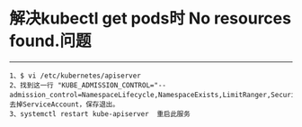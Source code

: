 ﻿# 解决kubectl get pods时 No resources found.问题

---

```
1、$ vi /etc/kubernetes/apiserver
2、找到这一行 "KUBE_ADMISSION_CONTROL="--admission_control=NamespaceLifecycle,NamespaceExists,LimitRanger,SecurityContextDeny,ServiceAccount,ResourceQuota"，去掉ServiceAccount，保存退出。
3、systemctl restart kube-apiserver  重启此服务
```




